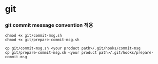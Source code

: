 # git


### git commit message convention 적용

```shell
chmod +x git/commit-msg.sh
chmod +x git/prepare-commit-msg.sh

cp git/commit-msg.sh <your product path>/.git/hooks/commit-msg
cp git/prepare-commit-msg.sh <your product path>/.git/hooks/prepare-commit-msg
```
<br/>

